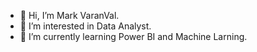 - 👋 Hi, I’m Mark VaranVal.
- 👀 I’m interested in Data Analyst.
- 🌱 I’m currently learning Power BI and Machine Larning.

<!---
Mark VaranVal is a ✨ special ✨ repository because its `README.md` (this file) appears on your GitHub profile.
You can click the Preview link to take a look at your changes.
--->
